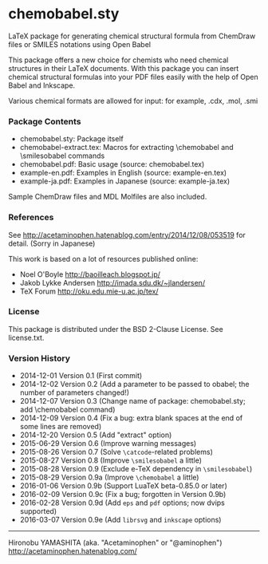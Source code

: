 chemobabel.sty
==============

LaTeX package for generating chemical structural formula from ChemDraw files or SMILES notations using Open Babel

This package offers a new choice for chemists who need chemical structures in their LaTeX documents.
With this package you can insert chemical structural formulas into your PDF files easily with the help of Open Babel and Inkscape.

Various chemical formats are allowed for input: for example, .cdx, .mol, .smi

### Package Contents

 - chemobabel.sty: Package itself
 - chemobabel-extract.tex: Macros for extracting \chemobabel and \smilesobabel commands
 - chemobabel.pdf: Basic usage (source: chemobabel.tex)
 - example-en.pdf: Examples in English (source: example-en.tex)
 - example-ja.pdf: Examples in Japanese (source: example-ja.tex)

Sample ChemDraw files and MDL Molfiles are also included.

### References

See http://acetaminophen.hatenablog.com/entry/2014/12/08/053519 for detail. (Sorry in Japanese)

This work is based on a lot of resources published online:
  - Noel O'Boyle http://baoilleach.blogspot.jp/
  - Jakob Lykke Andersen http://imada.sdu.dk/~jlandersen/
  - TeX Forum http://oku.edu.mie-u.ac.jp/tex/

### License

This package is distributed under the BSD 2-Clause License.
See license.txt.

### Version History

 - 2014-12-01 Version 0.1  (First commit)
 - 2014-12-02 Version 0.2  (Add a parameter to be passed to obabel; the number of parameters changed!)
 - 2014-12-07 Version 0.3  (Change name of package: chemobabel.sty; add \chemobabel command)
 - 2014-12-09 Version 0.4  (Fix a bug: extra blank spaces at the end of some lines are removed)
 - 2014-12-20 Version 0.5  (Add "extract" option)
 - 2015-06-29 Version 0.6  (Improve warning messages)
 - 2015-08-26 Version 0.7  (Solve `\catcode`-related problems)
 - 2015-08-27 Version 0.8  (Improve `\smilesobabel` a little)
 - 2015-08-28 Version 0.9  (Exclude e-TeX dependency in `\smilesobabel`)
 - 2015-08-29 Version 0.9a (Improve `\chemobabel` a little)
 - 2016-01-06 Version 0.9b (Support LuaTeX beta-0.85.0 or later)
 - 2016-02-09 Version 0.9c (Fix a bug; forgotten in Version 0.9b)
 - 2016-02-28 Version 0.9d (Add `eps` and `pdf` options; now dvips supported)
 - 2016-03-07 Version 0.9e (Add `librsvg` and `inkscape` options)

--------------------
Hironobu YAMASHITA (aka. "Acetaminophen" or "@aminophen")
http://acetaminophen.hatenablog.com/
